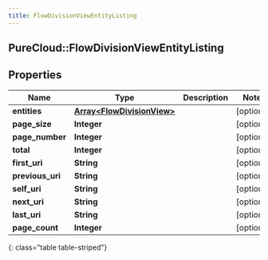 ```yaml
---
title: FlowDivisionViewEntityListing
---
```

## PureCloud::FlowDivisionViewEntityListing

## Properties

|Name | Type | Description | Notes|
|------------ | ------------- | ------------- | -------------|
| **entities** | [**Array&lt;FlowDivisionView&gt;**](FlowDivisionView.html) |  | [optional] |
| **page_size** | **Integer** |  | [optional] |
| **page_number** | **Integer** |  | [optional] |
| **total** | **Integer** |  | [optional] |
| **first_uri** | **String** |  | [optional] |
| **previous_uri** | **String** |  | [optional] |
| **self_uri** | **String** |  | [optional] |
| **next_uri** | **String** |  | [optional] |
| **last_uri** | **String** |  | [optional] |
| **page_count** | **Integer** |  | [optional] |
{: class="table table-striped"}


